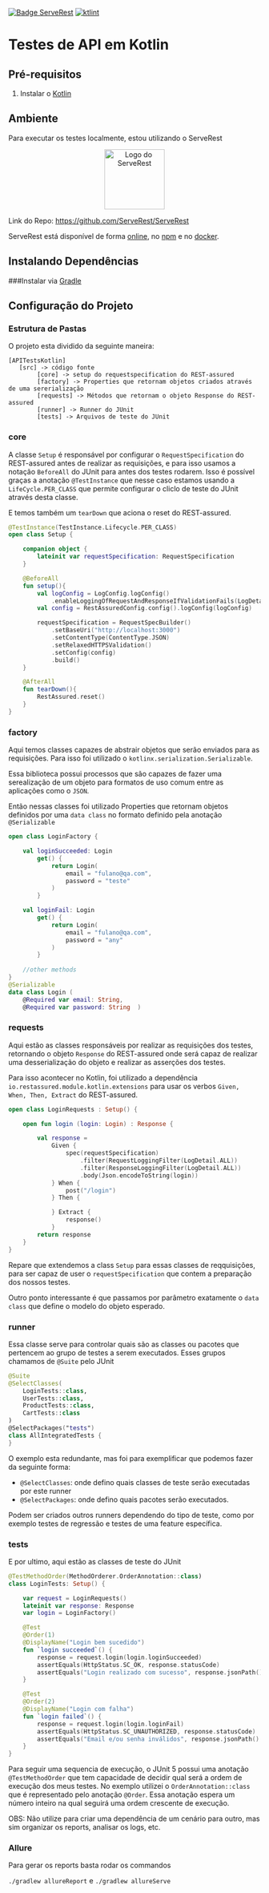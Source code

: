 [![Badge ServeRest](https://img.shields.io/badge/API-ServeRest-green)](https://github.com/ServeRest/ServeRest/)
<a href="https://github.com/rafaelbercam/APITestsKotlin/"><img src="https://img.shields.io/badge/code%20style-%E2%9D%A4-FF4081.svg" alt="ktlint"></a>
# __Testes de API em Kotlin__


## __Pré-requisitos__
1. Instalar o [Kotlin](https://kotlinlang.org/docs/command-line.html)

## __Ambiente__
Para executar os testes localmente, estou utilizando o ServeRest

<p align="center">
 <img alt="Logo do ServeRest" src="https://user-images.githubusercontent.com/29241659/115161869-6a017e80-a076-11eb-9bbe-c391eff410db.png" height="120">
</p>

Link do Repo: https://github.com/ServeRest/ServeRest

ServeRest está disponível de forma [online](https://serverest.dev), no [npm](https://www.npmjs.com/package/serverest) e no [docker](https://hub.docker.com/r/paulogoncalvesbh/serverest/).

## __Instalando Dependências__

###Instalar via [Gradle](https://gradle.org/)



## __Configuração do Projeto__
### Estrutura de Pastas
O projeto esta dividido da seguinte maneira:

    [APITestsKotlin]
       [src] -> código fonte
            [core] -> setup do requestspecification do REST-assured
            [factory] -> Properties que retornam objetos criados através de uma sererialização
            [requests] -> Métodos que retornam o objeto Response do REST-assured
            [runner] -> Runner do JUnit
            [tests] -> Arquivos de teste do JUnit


### core

A classe `Setup` é responsável por configurar o `RequestSpecification` do REST-assured antes de realizar as requisições,
e para isso usamos a notação ``BeforeAll`` do JUnit para antes dos testes rodarem. Isso é possível 
graças a anotação `@TestInstance` que nesse caso estamos usando a `LifeCycle.PER_CLASS` que permite configurar o cliclo de teste
do JUnit através desta classe.

E temos também um `tearDown` que aciona o reset do REST-assured.

```kotlin
@TestInstance(TestInstance.Lifecycle.PER_CLASS)
open class Setup {

    companion object {
        lateinit var requestSpecification: RequestSpecification
    }

    @BeforeAll
    fun setup(){
        val logConfig = LogConfig.logConfig()
            .enableLoggingOfRequestAndResponseIfValidationFails(LogDetail.ALL)
        val config = RestAssuredConfig.config().logConfig(logConfig)

        requestSpecification = RequestSpecBuilder()
            .setBaseUri("http://localhost:3000")
            .setContentType(ContentType.JSON)
            .setRelaxedHTTPSValidation()
            .setConfig(config)
            .build()
    }

    @AfterAll
    fun tearDown(){
        RestAssured.reset()
    }
}
```

### factory

Aqui temos classes capazes de abstrair objetos que serão enviados para as requisições.
Para isso foi utilizado o `kotlinx.serialization.Serializable`.

Essa biblioteca possui processos que são capazes de fazer uma serealização de um objeto para formatos
de uso comum entre as aplicações como o `JSON`.

Então nessas classes foi utilizado Properties que retornam objetos definidos por uma `data class` no formato 
definido pela anotação `@Serializable`

```kotlin
open class LoginFactory {

    val loginSucceeded: Login
        get() {
            return Login(
                email = "fulano@qa.com",
                password = "teste"
            )
        }

    val loginFail: Login
        get() {
            return Login(
                email = "fulano@qa.com",
                password = "any"
            )
        }
    
    //other methods
}
@Serializable
data class Login (
    @Required var email: String,
    @Required var password: String  )
```

### requests

Aqui estão as classes responsáveis por realizar as requisições dos testes,
retornando o objeto `Response` do REST-assured onde será capaz de realizar uma desserialização
do objeto e realizar as asserções dos testes.

Para isso acontecer no Kotlin, foi utilizado a dependência `io.restassured.module.kotlin.extensions` para usar 
os verbos `Given, When, Then, Extract` do REST-assured.

```kotlin
open class LoginRequests : Setup() {

    open fun login (login: Login) : Response {

        val response =
            Given {
                spec(requestSpecification)
                    .filter(RequestLoggingFilter(LogDetail.ALL))
                    .filter(ResponseLoggingFilter(LogDetail.ALL))
                    .body(Json.encodeToString(login))
            } When {
                post("/login")
            } Then {

            } Extract {
                response()
            }
        return response
    }
}
```
Repare que extendemos a class `Setup` para essas classes de reqquisições, para ser capaz
de user o `requestSpecification` que contem a preparação dos nossos testes.

Outro ponto interessante é que passamos por parâmetro exatamente o `data class` que define o modelo do objeto 
esperado. 

### runner

Essa classe serve para controlar quais são as classes ou pacotes que pertencem ao grupo de testes a serem executados.
Esses grupos chamamos de `@Suite` pelo JUnit

```kotlin
@Suite
@SelectClasses(
    LoginTests::class,
    UserTests::class,
    ProductTests::class,
    CartTests::class
)
@SelectPackages("tests")
class AllIntegratedTests {
}
```

O exemplo esta redundante, mas foi para exemplificar que podemos fazer da seguinte forma:

- `@SelectClasses`: onde defino quais classes de teste serão executadas por este runner
- `@SelectPackages`: onde defino quais pacotes serão executados.

Podem ser criados outros runners dependendo do tipo de teste, como por exemplo
testes de regressão e testes de uma feature específica.

### tests

E por ultimo, aqui estão as classes de teste do JUnit

```kotlin
@TestMethodOrder(MethodOrderer.OrderAnnotation::class)
class LoginTests: Setup() {

    var request = LoginRequests()
    lateinit var response: Response
    var login = LoginFactory()

    @Test
    @Order(1)
    @DisplayName("Login bem sucedido")
    fun `login succeeded`() {
        response = request.login(login.loginSucceeded)
        assertEquals(HttpStatus.SC_OK, response.statusCode)
        assertEquals("Login realizado com sucesso", response.jsonPath().get("message"))
    }

    @Test
    @Order(2)
    @DisplayName("Login com falha")
    fun `login failed`() {
        response = request.login(login.loginFail)
        assertEquals(HttpStatus.SC_UNAUTHORIZED, response.statusCode)
        assertEquals("Email e/ou senha inválidos", response.jsonPath().get("message"))
    }
}
```

Para seguir uma sequencia de execução, o JUnit 5 possui uma anotação `@TestMethodOrder`
que tem capacidade de decidir qual será a ordem de execução dos meus testes.
No exemplo utilizei o `OrderAnnotation::class` que é representado pelo anotação `@Order`.
Essa anotação espera um número inteiro na qual seguirá uma ordem crescente de execução.

OBS: Não utilize para criar uma dependência de um cenário para outro, mas sim organizar os reports, analisar os logs, etc.

### Allure

Para gerar os reports basta rodar os commandos

`./gradlew allureReport` e `./gradlew allureServe`